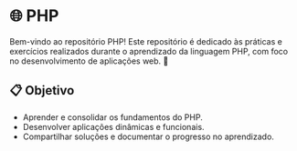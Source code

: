# 🌐 PHP
Bem-vindo ao repositório PHP!
Este repositório é dedicado às práticas e exercícios realizados durante o aprendizado da linguagem PHP, com foco no desenvolvimento de aplicações web. 🚀

## 📋 Objetivo
- Aprender e consolidar os fundamentos do PHP.
- Desenvolver aplicações dinâmicas e funcionais.
- Compartilhar soluções e documentar o progresso no aprendizado.

